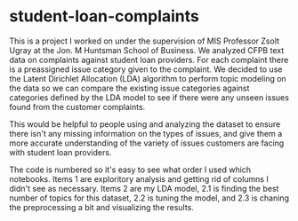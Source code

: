 # student-loan-complaints

This is a project I worked on under the supervision of MIS Professor Zsolt Ugray at the Jon. M Huntsman School 
of Business. We analyzed CFPB text data on complaints against student loan providers. For each complaint there
is a preassigned issue category given to the complaint. We decided to use the Latent Dirichlet Allocation (LDA)
algorithm to perform topic modeling on the data so we can compare the existing issue categories against 
categories defined by the LDA model to see if there were any unseen issues found from the customer complaints.

This would be helpful to people using and analyzing the dataset to ensure there isn't any missing information 
on the types of issues, and give them a more accurate understanding of the variety of issues customers are 
facing with student loan providers.

The code is numbered so it's easy to see what order I used which notebooks. Items 1 are exploritory analysis 
and getting rid of columns I didn't see as necessary. Items 2 are my LDA model, 2.1 is finding the best number
of topics for this dataset, 2.2 is tuning the model, and 2.3 is chaning the preprocessing a bit and visualizing
the results.